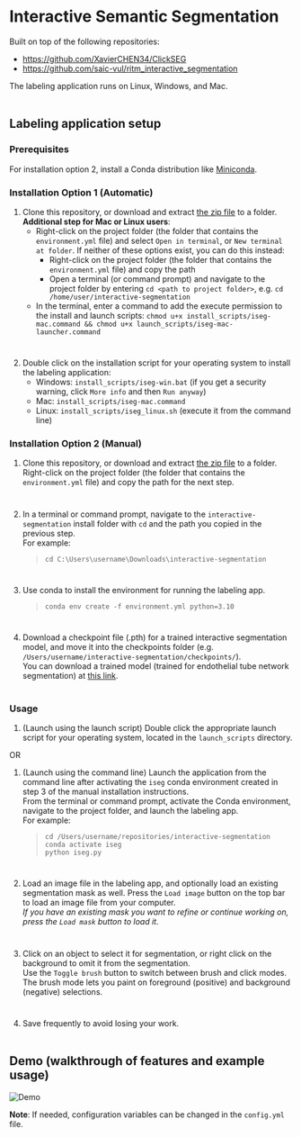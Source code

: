 # Interactive Semantic Segmentation

Built on top of the following repositories:  
- https://github.com/XavierCHEN34/ClickSEG
- https://github.com/saic-vul/ritm_interactive_segmentation

The labeling application runs on Linux, Windows, and Mac.
<br></br>
## Labeling application setup  
### Prerequisites
For installation option 2, install a Conda distribution like [Miniconda](https://docs.conda.io/en/latest/miniconda.html).

### Installation Option 1 (Automatic)
1. Clone this repository, or download and extract [the zip file](https://github.com/fogg-lab/interactive-segmentation/archive/refs/heads/main.zip) to a folder.  
**Additional step for Mac or Linux users**: 
    - Right-click on the project folder (the folder that contains the `environment.yml` file) and select `Open in terminal`, or `New terminal at folder`. If neither of these options exist, you can do this instead:  
      - Right-click on the project folder (the folder that contains the `environment.yml` file) and copy the path
      - Open a terminal (or command prompt) and navigate to the project folder by entering `cd <path to project folder>`, e.g. `cd /home/user/interactive-segmentation`
    - In the terminal, enter a command to add the execute permission to the install and launch scripts: `chmod u+x install_scripts/iseg-mac.command && chmod u+x launch_scripts/iseg-mac-launcher.command`
#
2. Double click on the installation script for your operating system to install the labeling application:  
    - Windows: `install_scripts/iseg-win.bat` (if you get a security warning, click `More info` and then `Run anyway`)  
    - Mac: `install_scripts/iseg-mac.command`  
    - Linux: `install_scripts/iseg_linux.sh` (execute it from the command line)

### Installation Option 2 (Manual)
1. Clone this repository, or download and extract [the zip file](https://github.com/fogg-lab/interactive-segmentation/archive/refs/heads/main.zip) to a folder.  
Right-click on the project folder (the folder that contains the `environment.yml` file) and copy the path for the next step.
#
2. In a terminal or command prompt, navigate to the `interactive-segmentation` install folder with `cd` and the path you copied in the previous step.  
For example:  
    > `cd C:\Users\username\Downloads\interactive-segmentation`  
#
3. Use conda to install the environment for running the labeling app.  
    > `conda env create -f environment.yml python=3.10`  
#
4. Download a checkpoint file (.pth) for a trained interactive segmentation model, and move it into the checkpoints folder (e.g. `/Users/username/interactive-segmentation/checkpoints/`).  
You can download a trained model (trained for endothelial tube network segmentation) at [this link](https://drive.google.com/file/d/1JJZalxTMQFL9grnEBmHNQ37IezOhjDYZ/view?usp=share_link).
<br></br>
### Usage
1. (Launch using the launch script) Double click the appropriate launch script for your operating system, located in the `launch_scripts` directory.

OR

1. (Launch using the command line) Launch the application from the command line after activating the `iseg` conda environment created in step 3 of the manual installation instructions.  
From the terminal or command prompt, activate the Conda environment, navigate to the project folder, and launch the labeling app.  
For example:  
    > `cd /Users/username/repositories/interactive-segmentation`  
    > `conda activate iseg`  
    > `python iseg.py`
#
2. Load an image file in the labeling app, and optionally load an existing segmentation mask as well.
   Press the `Load image` button on the top bar to load an image file from your computer.  
   *If you have an existing mask you want to refine or continue working on, press the `Load mask` button to load it.*
#
3. Click on an object to select it for segmentation, or right click on the background to omit it from the segmentation.  
   Use the `Toggle brush` button to switch between brush and click modes. The brush mode lets you paint on foreground (positive) and background (negative) selections. 
#
4. Save frequently to avoid losing your work.
<br></br>
## Demo (walkthrough of features and example usage)  
![Demo](./assets/img/demo.gif)

**Note**: If needed, configuration variables can be changed in the `config.yml` file.
